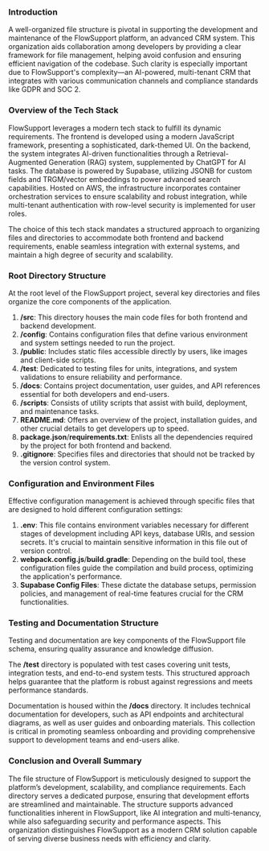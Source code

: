 ### Introduction

A well-organized file structure is pivotal in supporting the development and maintenance of the FlowSupport platform, an advanced CRM system. This organization aids collaboration among developers by providing a clear framework for file management, helping avoid confusion and ensuring efficient navigation of the codebase. Such clarity is especially important due to FlowSupport's complexity—an AI-powered, multi-tenant CRM that integrates with various communication channels and compliance standards like GDPR and SOC 2.

### Overview of the Tech Stack

FlowSupport leverages a modern tech stack to fulfill its dynamic requirements. The frontend is developed using a modern JavaScript framework, presenting a sophisticated, dark-themed UI. On the backend, the system integrates AI-driven functionalities through a Retrieval-Augmented Generation (RAG) system, supplemented by ChatGPT for AI tasks. The database is powered by Supabase, utilizing JSONB for custom fields and TRGM/vector embeddings to power advanced search capabilities. Hosted on AWS, the infrastructure incorporates container orchestration services to ensure scalability and robust integration, while multi-tenant authentication with row-level security is implemented for user roles.

The choice of this tech stack mandates a structured approach to organizing files and directories to accommodate both frontend and backend requirements, enable seamless integration with external systems, and maintain a high degree of security and scalability.

### Root Directory Structure

At the root level of the FlowSupport project, several key directories and files organize the core components of the application.

1.  **/src**: This directory houses the main code files for both frontend and backend development.
2.  **/config**: Contains configuration files that define various environment and system settings needed to run the project.
3.  **/public**: Includes static files accessible directly by users, like images and client-side scripts.
4.  **/test**: Dedicated to testing files for units, integrations, and system validations to ensure reliability and performance.
5.  **/docs**: Contains project documentation, user guides, and API references essential for both developers and end-users.
6.  **/scripts**: Consists of utility scripts that assist with build, deployment, and maintenance tasks.
7.  **README.md**: Offers an overview of the project, installation guides, and other crucial details to get developers up to speed.
8.  **package.json**/**requirements.txt**: Enlists all the dependencies required by the project for both frontend and backend.
9.  **.gitignore**: Specifies files and directories that should not be tracked by the version control system.

### Configuration and Environment Files

Effective configuration management is achieved through specific files that are designed to hold different configuration settings:

1.  **.env**: This file contains environment variables necessary for different stages of development including API keys, database URIs, and session secrets. It's crucial to maintain sensitive information in this file out of version control.
2.  **webpack.config.js**/**build.gradle**: Depending on the build tool, these configuration files guide the compilation and build process, optimizing the application's performance.
3.  **Supabase Config Files**: These dictate the database setups, permission policies, and management of real-time features crucial for the CRM functionalities.

### Testing and Documentation Structure

Testing and documentation are key components of the FlowSupport file schema, ensuring quality assurance and knowledge diffusion.

The **/test** directory is populated with test cases covering unit tests, integration tests, and end-to-end system tests. This structured approach helps guarantee that the platform is robust against regressions and meets performance standards.

Documentation is housed within the **/docs** directory. It includes technical documentation for developers, such as API endpoints and architectural diagrams, as well as user guides and onboarding materials. This collection is critical in promoting seamless onboarding and providing comprehensive support to development teams and end-users alike.

### Conclusion and Overall Summary

The file structure of FlowSupport is meticulously designed to support the platform’s development, scalability, and compliance requirements. Each directory serves a dedicated purpose, ensuring that development efforts are streamlined and maintainable. The structure supports advanced functionalities inherent in FlowSupport, like AI integration and multi-tenancy, while also safeguarding security and performance aspects. This organization distinguishes FlowSupport as a modern CRM solution capable of serving diverse business needs with efficiency and clarity.
